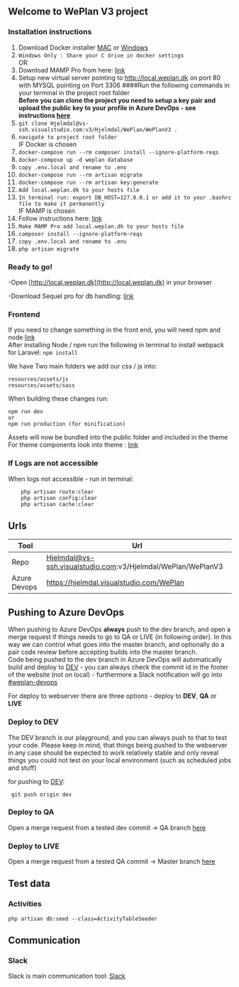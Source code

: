 ## Welcome to WePlan V3 project

### Installation instructions

 1. Download Docker installer [MAC](https://www.docker.com/community-edition) or [Windows](https://store.docker.com/editions/community/docker-ce-desktop-windows)
 2. ```Windows Only : Share your C drive in docker settings```  
 OR  
 1. Download MAMP Pro from here: [link](https://coming.soon)
 2. Setup new virtual server pointing to http://local.weplan.dk on port 80 with MYSQL pointing on Port 3306
####Run the following commands in your terminal in the project root folder  
__Before you can clone the project you need to setup a key pair and upload the public key to your profile in Azure DevOps - see instructions [here](https://docs.microsoft.com/en-us/azure/devops/repos/git/use-ssh-keys-to-authenticate?view=azure-devops)__
 3. ```git clone Hjelmdal@vs-ssh.visualstudio.com:v3/Hjelmdal/WePlan/WePlanV3 .```
 4. ```navigate to project root folder```  
 IF Docker is chosen  
 5. ```docker-compose run --rm composer install --ignore-platform-reqs```
 6. ```docker-compose up -d weplan database```
 7. ```copy .env.local and rename to .env```
 8. ```docker-compose run --rm artisan migrate```
 9. ```docker-compose run --rm artisan key:generate```
 10. ```Add local.weplan.dk to your hosts file```
 11. ```In terminal run: export DB_HOST=127.0.0.1 or add it to your .bashrc file to make it permanently ```  
 IF MAMP is chosen  
 5. Follow instructions here: [link](https://gist.github.com/irazasyed/5987693)
 6. ```Make MAMP Pro add local.weplan.dk to your hosts file```
 7. ```composer install --ignore-platform-reqs```
 8. ```copy .env.local and rename to .env```
 9. ```php artisan migrate```
### Ready to go!
 -Open [http://local.weplan.dk](http://local.weplan.dk) in your browser
 
 -Download Sequel pro for db handling: [link](https://www.sequelpro.com/)
 
### Frontend
If you need to change something in the front end, you will need npm and node [link](https://nodejs.org/en/download/)  
After installing Node / npm run the following in terminal to install webpack for Laravel:
```npm install```

We have Two main folders we add our css / js into:
```
resources/assets/js
resources/assets/sass 
```
When building these changes run:
```
npm run dev
or
npm run production (for minification)
```
Assets will now be bundled into the public folder and included in the theme
For theme components look into theme : [link](https://keenthemes.com/keen/preview/demo5/)
 

 ### If Logs are not accessible
 When logs not accessible - run in terminal:
```
    php artisan route:clear
    php artisan config:clear
    php artisan cache:clear
```
 
## Urls

| Tool   | Url                                                                             |
|----------|---------------------------------------------------------------------------------|  
| Repo   | Hjelmdal@vs-ssh.visualstudio.com:v3/Hjelmdal/WePlan/WePlanV3                                          |
| Azure Devops   | https://hjelmdal.visualstudio.com/WePlan


## Pushing to Azure DevOps
 When pushing to Azure DevOps __always__ push to the dev branch, and open a merge request if things needs to go to QA or LIVE (in following order). In this way we can control what goes into the master branch, and optionally do a pair code review before accepting builds into the master branch.  
 Code being pushed to the dev branch in Azure DevOps will automatically build and deploy to [DEV](https://dev.v3.weplan.dk/) - you can always check the commit id in the footer of the website (not on local) - furthermore a Slack notification will go into [#weplan-devops](https://hjelmdal.slack.com/messages/CGDMNARBL/)
  
 

 For deploy to webserver there are three options - deploy to __DEV__, __QA__ or __LIVE__
 
### Deploy to DEV
 The DEV branch is our playground, and you can always push to that to test your code. Please keep in mind, that things being pushed to the webserver in any case should be expected to work relatively stable and only reveal things you could not test on your local environment (such as scheduled jobs and stuff)
 
for pushing to [DEV](https://dev.v3.weplan.dk/):
```
 git push origin dev 
```

### Deploy to QA
Open a merge request from a tested dev commit -> QA branch [here](https://hjelmdal.visualstudio.com/WePlan/_git/WePlanV3/pullrequestcreate)

### Deploy to LIVE
Open a merge request from a tested QA commit -> Master branch [here](https://hjelmdal.visualstudio.com/WePlan/_git/WePlanV3/pullrequestcreate)
 
 
## Test data
### Activities 
```
php artisan db:seed --class=ActivityTableSeeder
```
 
  
 ## Communication
 ### Slack
 Slack is main communication tool: [Slack](https://hjelmdal.slack.com)
 
        
